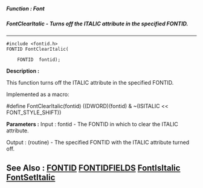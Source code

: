 ##### Function : Font
##### FontClearItalic - Turns off the ITALIC attribute in the specified FONTID.
---
```
#include <fontid.h>
FONTID FontClearItalic(

	FONTID  fontid);
```
**Description :**

This function turns off the ITALIC attribute in the specified FONTID.

Implemented as a macro:

#define FontClearItalic(fontid) ((DWORD)(fontid) & ~(ISITALIC << 
FONT_STYLE_SHIFT))

**Parameters :**
Input :
fontid  -  The FONTID in which to clear the ITALIC attribute.


Output :
(routine)  -  The specified FONTID with the ITALIC attribute turned off.



**See Also :**
[FONTID](/reference/Data/FONTID)
[FONTIDFIELDS](/reference/Data/FONTIDFIELDS)
[FontIsItalic](/reference/Func/FontIsItalic)
[FontSetItalic](/reference/Func/FontSetItalic)
---
